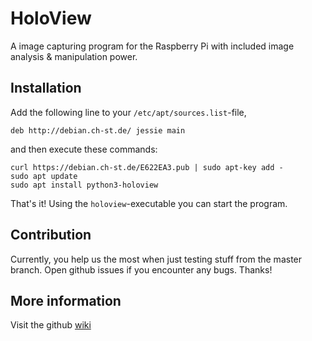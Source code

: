 # HoloView
A image capturing program for the Raspberry Pi with included image analysis & manipulation power.

## Installation
Add the following line to your `/etc/apt/sources.list`-file,
```
deb http://debian.ch-st.de/ jessie main
```
and then execute these commands:
```shell
curl https://debian.ch-st.de/E622EA3.pub | sudo apt-key add -
sudo apt update
sudo apt install python3-holoview
```
That's it! Using the `holoview`-executable you can start the program.

## Contribution
Currently, you help us the most when just testing stuff from the master branch. Open github issues if you encounter any bugs. Thanks!

## More information
Visit the github [wiki](https://github.com/stelzch/holoview/wiki)